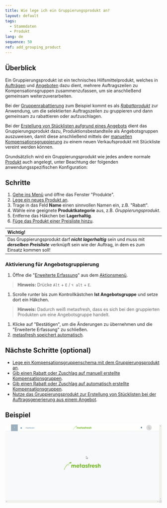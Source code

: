 ```yaml
---
title: Wie lege ich ein Gruppierungsprodukt an?
layout: default
tags:
  - Stammdaten
  - Produkt
lang: de
sequence: 50
ref: add_grouping_product
---
```


## Überblick
Ein Gruppierungsprodukt ist ein technisches Hilfsmittelprodukt, welches in [Aufträgen](Auftrag_erfassen) und [Angeboten](Angebot_erstellen) dazu dient, mehrere Auftragszeilen zu Kompensationsgruppen zusammenzufassen, um sie anschließend gemeinsam weiterzuverarbeiten.

Bei der [Gruppenrabattierung](Auftragszeilengruppenrabatt) zum Beispiel kommt es als [*Rabattprodukt*](Kompensationsgruppen_manuell_erstellen) zur Anwendung, um die selektierten Auftragszeilen zu gruppieren und dann gemeinsam zu rabattieren oder aufzuschlagen.

Bei der [Erstellung von Stücklisten aufgrund eines Angebots](Stueckliste_bei_Auftragsgenerierung) dient das Gruppierungsprodukt dazu, Produktionsbestandteile als Angebotsgruppen auszuweisen, damit diese anschließend mittels der [manuellen Kompensationsgruppierung](Kompensationsgruppen_manuell_erstellen) zu einem neuen Verkaufsprodukt mit Stückliste vereint werden können.

Grundsätzlich wird ein Gruppierungsprodukt wie jedes andere normale [Produkt](NeuesProdukt) auch angelegt, unter Beachtung der folgenden anwendungsspezifischen Konfiguration:

## Schritte
1. [Gehe ins Menü](Menu) und öffne das Fenster "Produkte".
1. [Lege ein neues Produkt an](Neuer_Datensatz_Fenster_Webui).
1. Trage in das Feld **Name** einen sinnvollen Namen ein, z.B. "Rabatt".
1. Wähle eine geeignete **Produktkategorie** aus, z.B. *Gruppierungsprodukt*.
1. Entferne das Häkchen bei **Lagerhaltig**.
1. [Füge das Produkt einer Preisliste hinzu](ProduktPreis).

| **Wichtig!** |
| :--- |
| Das Gruppierungsprodukt darf ***nicht lagerhaltig*** sein und muss mit ***derselben Preisliste*** verknüpft sein wie der Auftrag, in dem es zum Einsatz kommen soll! |

### Aktivierung für Angebotsgruppierung
1. Öffne die "[Erweiterte Erfassung](Ansichten)" aus dem [Aktionsmenü](AktionStarten).
 >**Hinweis:** Drücke `Alt` + `E` / `⌥ alt` + `E`.

1. Scrolle runter bis zum Kontrollkästchen **Ist Angebotsgruppe** und setze dort ein Häkchen.
 >**Hinweis:** Dadurch weiß metasfresh, dass es sich bei den gruppierten Produkten um eine Angebotsgruppe handelt.

1. Klicke auf "Bestätigen", um die Änderungen zu übernehmen und die "Erweiterte Erfassung" zu schließen.
1. [metasfresh speichert automatisch](Speicheranzeige).

## Nächste Schritte (optional)
- [Lege ein Kompensationsgruppenschema mit dem Gruppierungsprodukt an](Kompensationsgruppenschema_anlegen).
- [Gib einen Rabatt oder Zuschlag auf manuell erstellte Kompensationsgruppen](Auftragszeilengruppenrabatt).
- [Gib einen Rabatt oder Zuschlag auf automatisch erstellte Kompensationsgruppen](Auftragszeilengruppenrabatt).
- [Nutze das Gruppierungsprodukt zur Erstellung von Stücklisten bei der Auftragsgenerierung aus einem Angebot](Stueckliste_bei_Auftragsgenerierung).

## Beispiel
![](assets/Gruppierungsprodukt_anlegen.gif)

